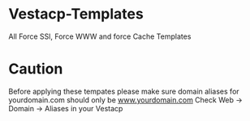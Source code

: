 # Vestacp-Templates
All Force SSl, Force WWW and force Cache Templates

# Caution
Before applying these tempates please make sure domain aliases for yourdomain.com should only be www.yourdomain.com
Check Web -> Domain -> Aliases in your Vestacp
